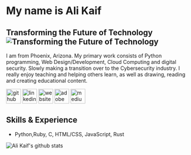 # My name is Ali Kaif
## Transforming the Future of Technology ![Transforming the Future of Technology ](https://arturssmirnovs.github.io/github-profile-readme-generator/images/banner.png)

I am from Phoenix, Arizona. My primary work consists of Python programming, Web Design/Development, Cloud Computing and digital security. Slowly making a transition over to the  Cybersecurity industry. I really enjoy teaching and helping others learn, as well as drawing, reading and creating educational content.

[<img src='https://cdn.jsdelivr.net/npm/simple-icons@3.0.1/icons/github.svg' alt='github' height='40'>](https://github.com/akaif95) 
[<img src='https://cdn.jsdelivr.net/npm/simple-icons@3.0.1/icons/linkedin.svg' alt='linkedin' height='40'>](https://www.linkedin.com/in/AliKaif/) 
[<img src='https://cdn.jsdelivr.net/npm/simple-icons@3.0.1/icons/icloud.svg' alt='website' height='40'>](https://www.cyberbytes.info/)  [<img src='https://cdn.jsdelivr.net/npm/simple-icons@3.0.1/icons/adobe.svg' alt='adobe' height='40'>](https://www.adobe.com/)  [<img src='https://cdn.jsdelivr.net/npm/simple-icons@3.0.1/icons/medium.svg' alt='medium' height='40'>](https://medium.com/@aliakaif)  

## Skills & Experience
* Python,Ruby, C, HTML/CSS, JavaScript, Rust

![Ali Kaif's github stats](https://github-readme-stats.vercel.app/api?username=akaif95&show_icons=true&theme=tokyonight)
